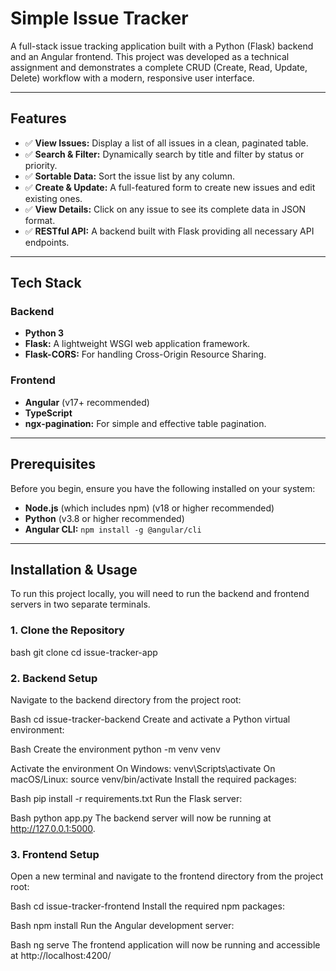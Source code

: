 # Simple Issue Tracker

A full-stack issue tracking application built with a Python (Flask) backend and an Angular frontend. This project was developed as a technical assignment and demonstrates a complete CRUD (Create, Read, Update, Delete) workflow with a modern, responsive user interface.


---
## Features

* ✅ **View Issues:** Display a list of all issues in a clean, paginated table.
* ✅ **Search & Filter:** Dynamically search by title and filter by status or priority.
* ✅ **Sortable Data:** Sort the issue list by any column.
* ✅ **Create & Update:** A full-featured form to create new issues and edit existing ones.
* ✅ **View Details:** Click on any issue to see its complete data in JSON format.
* ✅ **RESTful API:** A backend built with Flask providing all necessary API endpoints.

---
## Tech Stack

### Backend
* **Python 3**
* **Flask:** A lightweight WSGI web application framework.
* **Flask-CORS:** For handling Cross-Origin Resource Sharing.

### Frontend
* **Angular** (v17+ recommended)
* **TypeScript**
* **ngx-pagination:** For simple and effective table pagination.

---
## Prerequisites

Before you begin, ensure you have the following installed on your system:
* **Node.js** (which includes npm) (v18 or higher recommended)
* **Python** (v3.8 or higher recommended)
* **Angular CLI:** `npm install -g @angular/cli`

---
## Installation & Usage

To run this project locally, you will need to run the backend and frontend servers in two separate terminals.

### 1. Clone the Repository
bash
git clone <your-repository-url>
cd issue-tracker-app

### 2. Backend Setup
Navigate to the backend directory from the project root:

Bash
cd issue-tracker-backend
Create and activate a Python virtual environment:

Bash
Create the environment
python -m venv venv

Activate the environment
On Windows:
venv\Scripts\activate
On macOS/Linux:
source venv/bin/activate
Install the required packages:

Bash
pip install -r requirements.txt
Run the Flask server:

Bash
python app.py
The backend server will now be running at http://127.0.0.1:5000.

### 3. Frontend Setup
Open a new terminal and navigate to the frontend directory from the project root:

Bash
cd issue-tracker-frontend
Install the required npm packages:

Bash
npm install
Run the Angular development server:

Bash
ng serve
The frontend application will now be running and accessible at http://localhost:4200/
